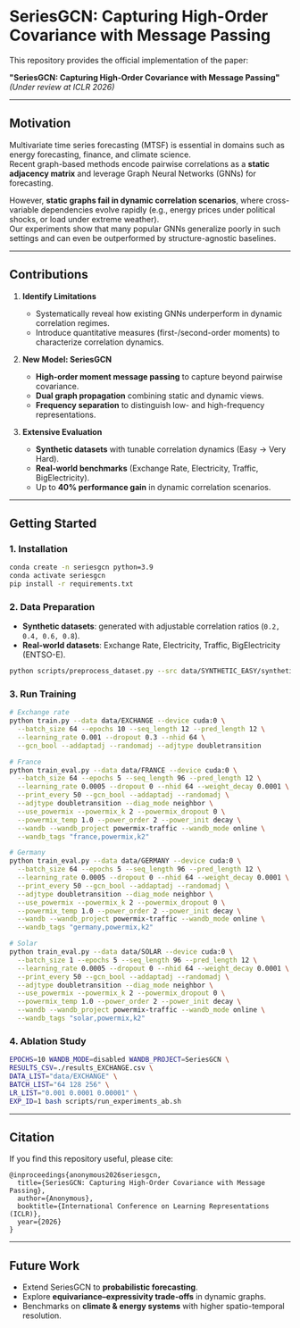 
# SeriesGCN: Capturing High-Order Covariance with Message Passing

This repository provides the official implementation of the paper:

**"SeriesGCN: Capturing High-Order Covariance with Message Passing"**  
*(Under review at ICLR 2026)*

---

## Motivation

Multivariate time series forecasting (MTSF) is essential in domains such as energy forecasting, finance, and climate science.  
Recent graph-based methods encode pairwise correlations as a **static adjacency matrix** and leverage Graph Neural Networks (GNNs) for forecasting.  

However, **static graphs fail in dynamic correlation scenarios**, where cross-variable dependencies evolve rapidly (e.g., energy prices under political shocks, or load under extreme weather).  
Our experiments show that many popular GNNs generalize poorly in such settings and can even be outperformed by structure-agnostic baselines.

---

## Contributions

1. **Identify Limitations**  
   - Systematically reveal how existing GNNs underperform in dynamic correlation regimes.  
   - Introduce quantitative measures (first-/second-order moments) to characterize correlation dynamics.

2. **New Model: SeriesGCN**  
   - **High-order moment message passing** to capture beyond pairwise covariance.  
   - **Dual graph propagation** combining static and dynamic views.  
   - **Frequency separation** to distinguish low- and high-frequency representations.  

3. **Extensive Evaluation**  
   - **Synthetic datasets** with tunable correlation dynamics (Easy → Very Hard).  
   - **Real-world benchmarks** (Exchange Rate, Electricity, Traffic, BigElectricity).  
   - Up to **40% performance gain** in dynamic correlation scenarios.


---

## Getting Started

### 1. Installation
```bash
conda create -n seriesgcn python=3.9
conda activate seriesgcn
pip install -r requirements.txt
````

### 2. Data Preparation

* **Synthetic datasets**: generated with adjustable correlation ratios (`0.2, 0.4, 0.6, 0.8`).
* **Real-world datasets**: Exchange Rate, Electricity, Traffic, BigElectricity (ENTSO-E).

```bash
python scripts/preprocess_dataset.py --src data/SYNTHETIC_EASY/synthetic.csv
```

### 3. Run Training

```bash
# Exchange rate
python train.py --data data/EXCHANGE --device cuda:0 \
  --batch_size 64 --epochs 10 --seq_length 12 --pred_length 12 \
  --learning_rate 0.001 --dropout 0.3 --nhid 64 \
  --gcn_bool --addaptadj --randomadj --adjtype doubletransition

# France
python train_eval.py --data data/FRANCE --device cuda:0 \
  --batch_size 64 --epochs 5 --seq_length 96 --pred_length 12 \
  --learning_rate 0.0005 --dropout 0 --nhid 64 --weight_decay 0.0001 \
  --print_every 50 --gcn_bool --addaptadj --randomadj \
  --adjtype doubletransition --diag_mode neighbor \
  --use_powermix --powermix_k 2 --powermix_dropout 0 \
  --powermix_temp 1.0 --power_order 2 --power_init decay \
  --wandb --wandb_project powermix-traffic --wandb_mode online \
  --wandb_tags "france,powermix,k2"

# Germany
python train_eval.py --data data/GERMANY --device cuda:0 \
  --batch_size 64 --epochs 5 --seq_length 96 --pred_length 12 \
  --learning_rate 0.0005 --dropout 0 --nhid 64 --weight_decay 0.0001 \
  --print_every 50 --gcn_bool --addaptadj --randomadj \
  --adjtype doubletransition --diag_mode neighbor \
  --use_powermix --powermix_k 2 --powermix_dropout 0 \
  --powermix_temp 1.0 --power_order 2 --power_init decay \
  --wandb --wandb_project powermix-traffic --wandb_mode online \
  --wandb_tags "germany,powermix,k2"

# Solar
python train_eval.py --data data/SOLAR --device cuda:0 \
  --batch_size 1 --epochs 5 --seq_length 96 --pred_length 12 \
  --learning_rate 0.0005 --dropout 0 --nhid 64 --weight_decay 0.0001 \
  --print_every 50 --gcn_bool --addaptadj --randomadj \
  --adjtype doubletransition --diag_mode neighbor \
  --use_powermix --powermix_k 2 --powermix_dropout 0 \
  --powermix_temp 1.0 --power_order 2 --power_init decay \
  --wandb --wandb_project powermix-traffic --wandb_mode online \
  --wandb_tags "solar,powermix,k2"

```

### 4. Ablation Study

```bash
EPOCHS=10 WANDB_MODE=disabled WANDB_PROJECT=SeriesGCN \
RESULTS_CSV=./results_EXCHANGE.csv \
DATA_LIST="data/EXCHANGE" \
BATCH_LIST="64 128 256" \
LR_LIST="0.001 0.0001 0.00001" \
EXP_ID=1 bash scripts/run_experiments_ab.sh
```

---

## Citation

If you find this repository useful, please cite:

```
@inproceedings{anonymous2026seriesgcn,
  title={SeriesGCN: Capturing High-Order Covariance with Message Passing},
  author={Anonymous},
  booktitle={International Conference on Learning Representations (ICLR)},
  year={2026}
}
```

---

## Future Work

* Extend SeriesGCN to **probabilistic forecasting**.
* Explore **equivariance–expressivity trade-offs** in dynamic graphs.
* Benchmarks on **climate & energy systems** with higher spatio-temporal resolution.

